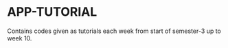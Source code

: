# APP-TUTORIAL
Contains codes given as tutorials each week from start of semester-3 up to week 10.  
